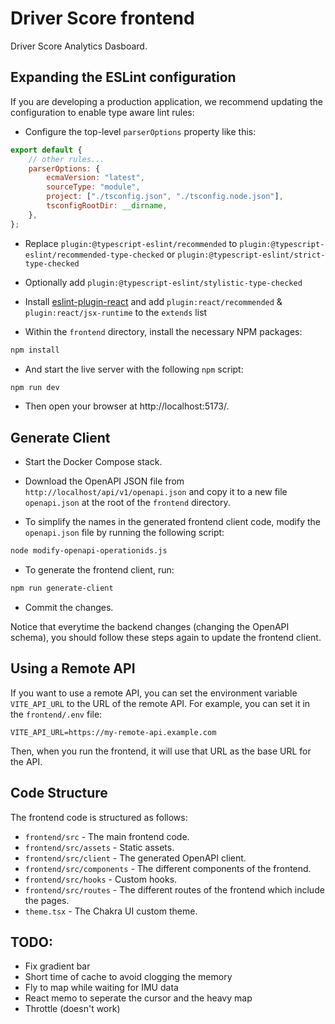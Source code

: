 # Driver Score frontend

Driver Score Analytics Dasboard.

## Expanding the ESLint configuration

If you are developing a production application, we recommend updating the configuration to enable type aware lint rules:

-   Configure the top-level `parserOptions` property like this:

```js
export default {
    // other rules...
    parserOptions: {
        ecmaVersion: "latest",
        sourceType: "module",
        project: ["./tsconfig.json", "./tsconfig.node.json"],
        tsconfigRootDir: __dirname,
    },
};
```

-   Replace `plugin:@typescript-eslint/recommended` to `plugin:@typescript-eslint/recommended-type-checked` or `plugin:@typescript-eslint/strict-type-checked`
-   Optionally add `plugin:@typescript-eslint/stylistic-type-checked`
-   Install [eslint-plugin-react](https://github.com/jsx-eslint/eslint-plugin-react) and add `plugin:react/recommended` & `plugin:react/jsx-runtime` to the `extends` list

-   Within the `frontend` directory, install the necessary NPM packages:

```bash
npm install
```

-   And start the live server with the following `npm` script:

```bash
npm run dev
```

-   Then open your browser at http://localhost:5173/.

## Generate Client

-   Start the Docker Compose stack.

-   Download the OpenAPI JSON file from `http://localhost/api/v1/openapi.json` and copy it to a new file `openapi.json` at the root of the `frontend` directory.

-   To simplify the names in the generated frontend client code, modify the `openapi.json` file by running the following script:

```bash
node modify-openapi-operationids.js
```

-   To generate the frontend client, run:

```bash
npm run generate-client
```

-   Commit the changes.

Notice that everytime the backend changes (changing the OpenAPI schema), you should follow these steps again to update the frontend client.

## Using a Remote API

If you want to use a remote API, you can set the environment variable `VITE_API_URL` to the URL of the remote API. For example, you can set it in the `frontend/.env` file:

```env
VITE_API_URL=https://my-remote-api.example.com
```

Then, when you run the frontend, it will use that URL as the base URL for the API.

## Code Structure

The frontend code is structured as follows:

-   `frontend/src` - The main frontend code.
-   `frontend/src/assets` - Static assets.
-   `frontend/src/client` - The generated OpenAPI client.
-   `frontend/src/components` - The different components of the frontend.
-   `frontend/src/hooks` - Custom hooks.
-   `frontend/src/routes` - The different routes of the frontend which include the pages.
-   `theme.tsx` - The Chakra UI custom theme.

## TODO:

-   Fix gradient bar
-   Short time of cache to avoid clogging the memory
-   Fly to map while waiting for IMU data
-   React memo to seperate the cursor and the heavy map
-   Throttle (doesn't work)
